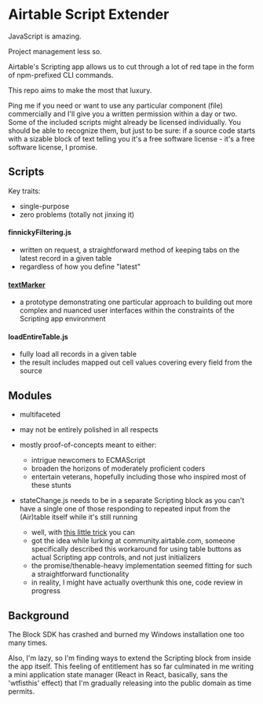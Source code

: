 # Airtable Script Extender

JavaScript is amazing. 

Project management less so. 

Airtable's Scripting app allows us to cut through a lot of red tape in the form of npm-prefixed CLI commands.

This repo aims to make the most that luxury.

Ping me if you need or want to use any particular component (file) commercially and I'll give you a written permission within a day or two.
Some of the included scripts might already be licensed individually.
You should be able to recognize them, but just to be sure: if a source code starts with a sizable block of text telling you it's a
free software license - it's a free software license, I promise.

## Scripts
Key traits:
- single-purpose
- zero problems (totally not jinxing it)

#### finnickyFiltering.js

- written on request, a straightforward method of keeping tabs on the latest record in a given table
- regardless of how you define "latest"

#### [textMarker](https://github.com/dddominikk/airtable-script-extender/blob/main/scripts/textMarker.js)

- a prototype demonstrating one particular approach to building out more complex and nuanced user interfaces within the constraints of the Scripting app environment

#### loadEntireTable.js

- fully load all records in a given table
- the result includes mapped out cell values covering every field from the source

## Modules

- multifaceted
- may not be entirely polished in all respects
- mostly proof-of-concepts meant to either:
  - intrigue newcomers to ECMAScript
  - broaden the horizons of moderately proficient coders
  - entertain veterans, hopefully including those who inspired most of these stunts

- stateChange.js needs to be in a separate Scripting block as you can't have a single one of those responding to repeated input from the (Air)table itself while it's still running
    - well, with [this little trick](https://github.com/dddominikk/airtable-script-extender/blob/main/modules/stateChange.js) you can
    - got the idea while lurking at community.airtable.com, someone specifically described this workaround for using table buttons as actual Scripting app controls, and not just      initializers
    - the promise/thenable-heavy implementation seemed fitting for such a straightforward functionality
    - in reality, I might have actually overthunk this one, code review in progress
     

## Background

The Block SDK has crashed and burned my Windows installation one too many times.

Also, I'm lazy, so I'm finding ways to extend the Scripting block from inside the app itself. This feeling of entitlement has so far culminated in me writing a mini application state manager (React in React, basically, sans the 'wtfisthis' effect) that I'm gradually releasing into the public domain as time permits.
